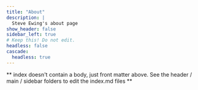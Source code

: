 ```yaml
---
title: "About"
description: |
  Steve Ewing's about page
show_header: false
sidebar_left: true
# Keep this! Do not edit.
headless: false
cascade:
  headless: true
---
```


** index doesn't contain a body, just front matter above.
See the header / main / sidebar folders to edit the index.md files **
